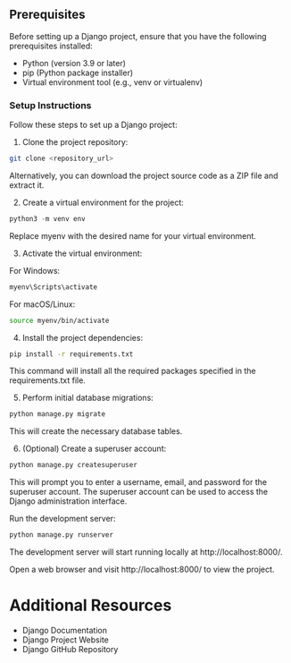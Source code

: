 ## Prerequisites
Before setting up a Django project, ensure that you have the following prerequisites installed:

* Python (version 3.9 or later)
* pip (Python package installer)
* Virtual environment tool (e.g., venv or virtualenv)

### Setup Instructions
Follow these steps to set up a Django project:

1. Clone the project repository:
```bash
git clone <repository_url>
```
Alternatively, you can download the project source code as a ZIP file and extract it.

2. Create a virtual environment for the project:
```python
python3 -m venv env
```
Replace myenv with the desired name for your virtual environment.

3. Activate the virtual environment:

For Windows:
```bash
myenv\Scripts\activate
```
For macOS/Linux:
```bash
source myenv/bin/activate
```
4. Install the project dependencies:
```bash
pip install -r requirements.txt
```
This command will install all the required packages specified in the requirements.txt file.

5. Perform initial database migrations:
```python
python manage.py migrate
```
This will create the necessary database tables.

6. (Optional) Create a superuser account:
```python
python manage.py createsuperuser
```
This will prompt you to enter a username, email, and password for the superuser account. The superuser account can be used to access the Django administration interface.

Run the development server:

```bash
python manage.py runserver
```
The development server will start running locally at http://localhost:8000/.

Open a web browser and visit http://localhost:8000/ to view the project.



# Additional Resources

* Django Documentation
* Django Project Website
* Django GitHub Repository
